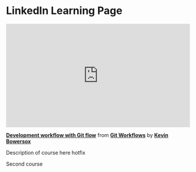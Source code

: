 <h1>LinkedIn Learning Page</h1>

<div style="position:relative;height:0;padding-bottom:56.25%"><iframe width="640" height="360" src="https://www.linkedin.com/learning/embed/git-workflows/development-workflow-with-git-flow?autoplay=false&claim=AQHHVkEA7hYV6gAAAZSTopNQMl8CDF0tEIjpdGffqCABYStQULNUsgtZOwTP78ZFt75vIZwoOApOe_IoNgIoo37awXwLS9bGDnkNPosglR67pWn2YzLf2tc1NIwDnCfOlqmNDydzerYf8WFmDC09Sj0d-yorLrRWoEOACAzWqDw207ZzMylmKTs69o-Skll-LKjQ-95fyfifAwvcxqS2hH9MCDmnfG5lLa_hVb6e8IbXyvzknTtFoH904n3MyNWVy51r4gomrHO4sOlOJMVQ_9YJubomWOV8EJc-oqDXA7WyKLcfwGJIL3KyBgy9OEcbmYR3dhz2KCf2iFO8_jPora81UZG2syrUotDfUIsbgU6YUbxrrILNWnDfgIS_3tDXkA7L4GCPY_R9TqQQdQi-1_ATSyvNatNpiCqF_qUevdEDuKAEvgqQy9tNWM6O9muT8cB16mS-fGBpcLOJjjbXxM39L1xKN5I71xHW2ALcFsw9kic4ptmcJXMD876KL0eGUVyeoGapNju8vKm-iBe8XXZcqSyu0xgn9rcRh76yQ8LbBZZfexsISyNYJkPk-ti4FZdw2ijWPT05JuptWpqf340F06RgUoy0dOqTSnTziyHoYfOOCYVxaKfJ2LJGbHGWFGmCd9TzG5TzgKagyCyBsCKkgsiDPF_QHz3KhXWPfWcWHYkuMSHGeDDyu46rbeXynx_VxlP0JXEAOX5Hr9r0vUKcrYz74D9N7qsaL369NwkKAB5rcIaacZnGK6BxMn4vaEy9K3G9-MeE3HGSTV46bisrTZ51UAxU-De3rJ4lE6HBQwqZEkYf7otW-MpbbBL9-5M7JIuf-3qjgmQlGnOL-jwEhT_2_WxjEBa-sEoHHwa0YUbcmatCv1qK4Q8A9vrCDuXke8kQNT32Ib6XS4kWQds5kADIo7tnd1OFssMlL6DmSOC_8IHSVNrC9iFtvmfoeNZn2DzYJaG2jle6CzZ09xyX9eVr4K9goSp17kG0IXyTtsur3GH04M0-sNayIUcYZQdwdjJAiy8IU__S1ZURFyn0JO07KtGtPw1lzSN7jWXjZEuEl6J_uZ9yaHNlke3Wb8YhDf6xpN3p4k6kg4_gx2JcNKqj2k81J9w18jKKTCAl2EkKuEukbRTjQPhBsJxnA7D1FkG1MinQ3Ig47pOty4bkU9C6Wudh6vsqi8ojjVs4MwgNVswt8iSschHGmqGF4y8K4ceoeuZ86G5RJenEjOuQLA" mozallowfullscreen="true" webkitallowfullscreen="true" allowfullscreen="true" frameborder="0" style="position:absolute;width:100%;height:100%;left:0"></iframe></div><p><strong><a href="https://www.linkedin.com/learning/git-workflows/development-workflow-with-git-flow?trk=embed_lil">Development workflow with Git flow</a></strong> from <strong><a href="https://www.linkedin.com/learning/git-workflows?trk=embed_lil">Git Workflows</a></strong> by <strong><a href="https://www.linkedin.com/learning/instructors/kevin-bowersox?trk=embed_lil">Kevin Bowersox</a></strong></p>

Description of course here hotfix

Second course
